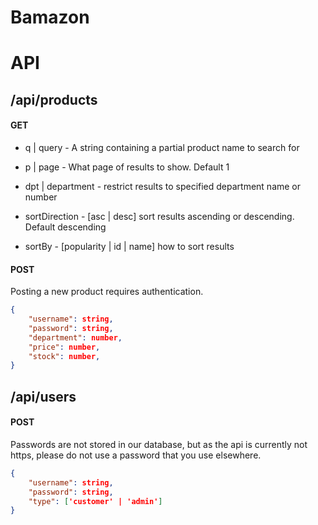 # Bamazon

# API

## /api/products

#### GET

* q | query - A string containing a partial product name to search for

* p | page - What page of results to show.  Default 1

* dpt | department - restrict results to specified department name or number

* sortDirection - [asc | desc] sort results ascending or descending.  Default descending

* sortBy - [popularity | id | name] how to sort results

#### POST

Posting a new product requires authentication. 

```json
{
    "username": string,
    "password": string,
    "department": number,
    "price": number,
    "stock": number,
}
```

## /api/users

#### POST

Passwords are not stored in our database, but as the api is currently not https, please do not use a password that you use elsewhere.

```json
{
    "username": string,
    "password": string,
    "type": ['customer' | 'admin']
}
```

